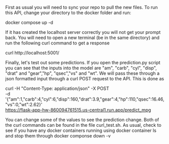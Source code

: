 First as usual you will need to sync your repo to pull the new files. To run this API, change your directory to the docker folder and run:

docker compose up -d

If it has created the localhost server correctly you will not get your prompt back. You will need to open a new terminal (be in the same directory) and run the following curl command to get a response

curl http://localhost:5001/

Finally, let's test out some predictions. If you open the prediction.py script you can see that the inputs into the model are "am", "carb", "cyl", "disp", "drat" and "gear","hp", "qsec","vs" and "wt". We will pass these through a json formatted input through a curl POST request to the API. This is done as

curl -H "Content-Type: application/json" -X POST \
  -d '{"am":1,"carb":4,"cyl":6,"disp":160,"drat":3.9,"gear":4,"hp":110,"qsec":16.46,"vs":0,"wt":2.62}' \
  https://flask-app-hw-860094761515.us-central1.run.app/predict_mpg


You can change some of the values to see the prediction change. Both of the curl commands can be found in the file curl_test.sh. As usual, check to see if you have any docker containers running using docker container ls and stop them through docker componse down -v
